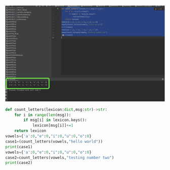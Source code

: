 ![](https://github.com/AleksandarDzudzevic/Unit_2/blob/main/quiz029text.png)
```.py
def count_letters(lexicon:dict,msg:str)->str:
    for i in range(len(msg)):
        if msg[i] in lexicon.keys():
            lexicon[msg[i]]+=1
    return lexicon
vowels={'a':0,"e":0,"i":0,"u":0,"o":0}
case1=(count_letters(vowels,"hello world"))
print(case1)
vowels={'a':0,"e":0,"i":0,"u":0,"o":0}
case2=count_letters(vowels,"testing number two")
print(case2)
```
